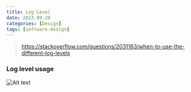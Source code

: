 ```yaml
---
title: Log Level
date: 2023.09.20
categories: [Design]
tags: [software-design]
---
```


> https://stackoverflow.com/questions/2031163/when-to-use-the-different-log-levels

### Log level usage

![Alt text](../.images/log-level-usage.png)
